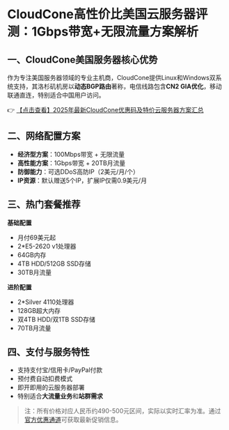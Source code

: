 # CloudCone高性价比美国云服务器评测：1Gbps带宽+无限流量方案解析

## 一、CloudCone美国服务器核心优势
作为专注美国服务器领域的专业主机商，CloudCone提供Linux和Windows双系统支持，其洛杉矶机房以**动态BGP路由**著称，电信线路包含**CN2 GIA优化**，移动联通直连，特别适合中国用户访问。

👉 [【点击查看】2025年最新CloudCone优惠码及特价云服务器方案汇总](https://bit.ly/Cloudcone)

## 二、网络配置方案
- **经济型方案**：100Mbps带宽 + 无限流量
- **高性能方案**：1Gbps带宽 + 20TB月流量
- **防御能力**：可选DDoS高防IP（2美元/月/个）
- **IP资源**：默认赠送5个IP，扩展IP仅需0.9美元/月

## 三、热门套餐推荐
**基础配置**
- 月付69美元起
- 2*E5-2620 v1处理器
- 64GB内存
- 4TB HDD/512GB SSD存储
- 30TB月流量

**进阶配置**
- 2*Silver 4110处理器
- 128GB超大内存
- 双4TB HDD/双1TB SSD存储
- 70TB月流量

## 四、支付与服务特性
- 支持支付宝/信用卡/PayPal付款
- 预付费自动扣费模式
- 即开即用的云服务器部署
- 特别适合**大流量业务**和**站群需求**

> 注：所有价格对应人民币约490-500元区间，实际以实时汇率为准。通过[官方优惠通道](https://bit.ly/Cloudcone)可获取最新促销信息。